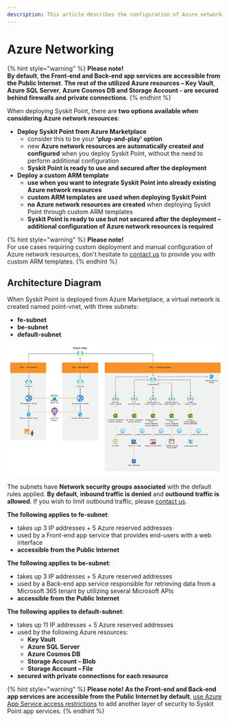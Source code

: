 ```yaml
---
description: This article describes the configuration of Azure network resources used by Syskit Point.
---
```


# Azure Networking

{% hint style="warning" %}
**Please note!**  
**By default**, **the Front-end and Back-end app services are accessible from the Public Internet**. **The rest of the utilized Azure resources – Key Vault**, **Azure SQL Server**, **Azure Cosmos DB and Storage Account - are secured behind firewalls and private connections**.
{% endhint %}

When deploying Syskit Point, there are **two options available when considering Azure network resources**: 
* **Deploy Syskit Point from Azure Marketplace**
  * consider this to be your **'plug-and-play' option** 
  * new **Azure network resources are automatically created and configured** when you deploy Syskit Point, without the need to perform additional configuration 
  * **Syskit Point is ready to use and secured after the deployment**
* **Deploy a custom ARM template**
    * **use when you want to integrate Syskit Point into already existing Azure network resources**
    * **custom ARM templates are used when deploying Syskit Point**
    * **no Azure network resources are created** when deploying Syskit Point through custom ARM templates  
    * **Syskit Point is ready to use but not secured after the deployment – additional configuration of Azure network resources is required** 


{% hint style="warning" %}
**Please note!**   
For use cases requiring custom deployment and manual configuration of Azure network resources, don't hesitate to [contact us](https://www.syskit.com/company/contact-us) to provide you with custom ARM templates. 
{% endhint %}

## Architecture Diagram

When Syskit Point is deployed from Azure Marketplace, a virtual network is created named point-vnet, with three subnets: 
* **fe-subnet**
* **be-subnet**
* **default-subnet**

![Azure Networking - Architecture Diagram](../../.gitbook/assets/azure-networking-diagram.png)

The subnets have **Network security groups associated** with the default rules applied. **By default**, **inbound traffic is denied** and **outbound traffic is allowed**. If you wish to limit outbound traffic, please [contact us](https://www.syskit.com/company/contact-us). 

**The following applies to fe-subnet**: 
  * takes up 3 IP addresses + 5 Azure reserved addresses 
  * used by a Front-end app service that provides end-users with a web interface 
  * **accessible from the Public Internet**

**The following applies to be-subnet**: 
  * takes up 3 IP addresses + 5 Azure reserved addresses 
  * used by a Back-end app service responsible for retrieving data from a Microsoft 365 tenant by utilizing several Microsoft APIs 
  * **accessible from the Public Internet** 

**The following applies to default-subnet**:
  * takes up 11 IP addresses + 5 Azure reserved addresses 
  * used by the following Azure resources: 
      * **Key Vault**
      * **Azure SQL Server**
      * **Azure Cosmos DB**
      * **Storage Account – Blob**
      * **Storage Account – File**
  * **secured with private connections for each resource**


{% hint style="warning" %}
**Please note!** 
**As the Front-end and Back-end app services are accessible from the Public Internet by default**, [use Azure App Service access restrictions](https://docs.microsoft.com/en-us/azure/app-service/app-service-ip-restrictions) to add another layer of security to Syskit Point app services. 
{% endhint %}